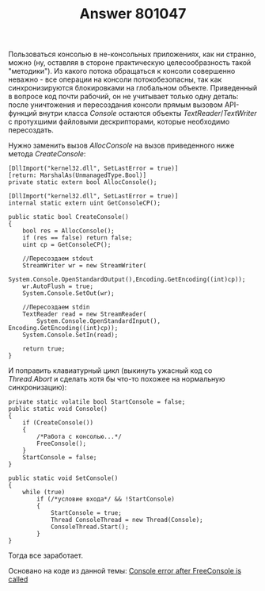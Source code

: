 ﻿---
title: "Answer 801047"
se.owner.user_id: 240512
se.owner.display_name: "MSDN.WhiteKnight"
se.owner.link: "https://ru.stackoverflow.com/users/240512/msdn-whiteknight"
se.answer_id: 801047
se.question_id: 798256
se.post_type: answer
se.score: 1
se.is_accepted: False
---
<p>Пользоваться консолью в не-консольных приложениях, как ни странно, можно (ну, оставляя в стороне практическую целесообразность такой "методики"). Из какого потока обращаться к консоли совершенно неважно - все операции на консоли потокобезопасны, так как синхронизируются блокировками на глобальном объекте. Приведенный в вопросе код почти рабочий, он не учитывает только одну деталь: после уничтожения и пересоздания консоли прямым вызовом API-функций внутри класса <em>Console</em> остаются объекты <em>TextReader</em>/<em>TextWriter</em> с протухшими файловыми дескрипторами, которые необходимо пересоздать. </p>

<p>Нужно заменить вызов <em>AllocConsole</em> на вызов приведенного ниже метода <em>CreateConsole</em>:</p>

<pre><code>[DllImport("kernel32.dll", SetLastError = true)]
[return: MarshalAs(UnmanagedType.Bool)]
private static extern bool AllocConsole();

[DllImport("kernel32.dll", SetLastError = true)]
internal static extern uint GetConsoleCP();

public static bool CreateConsole()
{
    bool res = AllocConsole();
    if (res == false) return false;
    uint cp = GetConsoleCP();

    //Пересоздаем stdout
    StreamWriter wr = new StreamWriter(
        System.Console.OpenStandardOutput(),Encoding.GetEncoding((int)cp));
    wr.AutoFlush = true;            
    System.Console.SetOut(wr);

    //Пересоздаем stdin
    TextReader read = new StreamReader(
        System.Console.OpenStandardInput(), Encoding.GetEncoding((int)cp));
    System.Console.SetIn(read);

    return true;
}
</code></pre>

<p>И поправить клавиатурный цикл (выкинуть ужасный код со <em>Thread.Abort</em> и сделать хотя бы что-то похожее на нормальную синхронизацию):</p>

<pre><code>private static volatile bool StartConsole = false;
public static void Console()
{  
    if (CreateConsole())
    {
        /*Работа с консолью...*/
        FreeConsole();            
    }
    StartConsole = false;          
}

public static void SetConsole()
{
    while (true)
        if (/*условие входа*/ &amp;&amp; !StartConsole)
        {
            StartConsole = true;
            Thread ConsoleThread = new Thread(Console);
            ConsoleThread.Start();                    
        } 
}
</code></pre>

<p>Тогда все заработает.</p>

<p>Основано на коде из данной темы: <a href="https://social.msdn.microsoft.com/Forums/vstudio/en-US/38444d15-0e1d-4baa-baf7-a692f5a41074/console-error-after-freeconsole-is-called?forum=csharpgeneral" rel="nofollow noreferrer">Console error after FreeConsole is called</a></p>
